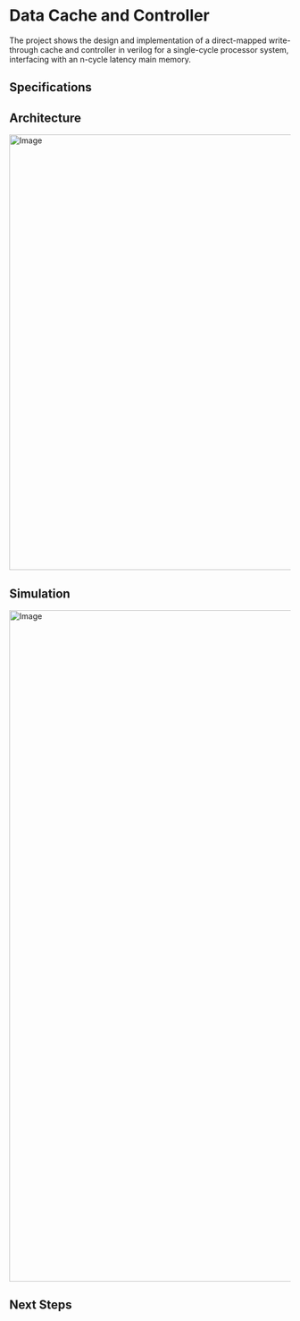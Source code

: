 # Data Cache and Controller
The project shows the design and implementation of a direct-mapped write-through cache and controller in verilog for a single-cycle processor system,
interfacing with an n-cycle latency main memory.

## Specifications

## Architecture
<img width="779" alt="Image" src="https://github.com/user-attachments/assets/6465912d-cb4f-4dd0-8515-33e92b48f211" />

## Simulation
<img width="1201" alt="Image" src="https://github.com/user-attachments/assets/479b8a48-0c46-4955-bdb3-858ee62eb660" />


## Next Steps
